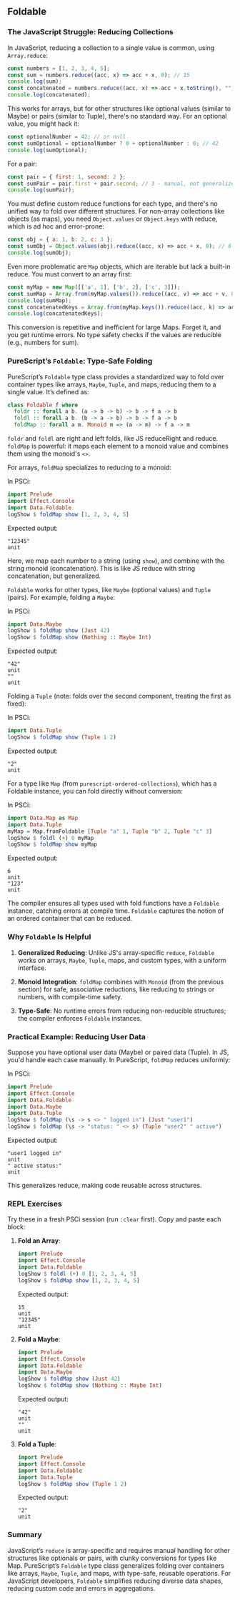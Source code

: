 ## Foldable

### The JavaScript Struggle: Reducing Collections

In JavaScript, reducing a collection to a single value is common, using `Array.reduce`:

```javascript
const numbers = [1, 2, 3, 4, 5];
const sum = numbers.reduce((acc, x) => acc + x, 0); // 15
console.log(sum);
const concatenated = numbers.reduce((acc, x) => acc + x.toString(), ""); // "12345"
console.log(concatenated);
```

This works for arrays, but for other structures like optional values (similar to Maybe) or pairs (similar to Tuple), there's no standard way. For an optional value, you might hack it:

```javascript
const optionalNumber = 42; // or null
const sumOptional = optionalNumber ? 0 + optionalNumber : 0; // 42
console.log(sumOptional);
```

For a pair:

```javascript
const pair = { first: 1, second: 2 };
const sumPair = pair.first + pair.second; // 3 - manual, not generalized
console.log(sumPair);
```

You must define custom reduce functions for each type, and there's no unified way to fold over different structures. For non-array collections like objects (as maps), you need `Object.values` or `Object.keys` with reduce, which is ad hoc and error-prone:

```javascript
const obj = { a: 1, b: 2, c: 3 };
const sumObj = Object.values(obj).reduce((acc, x) => acc + x, 0); // 6
console.log(sumObj);
```

Even more problematic are `Map` objects, which are iterable but lack a built-in reduce. You must convert to an array first:

```javascript
const myMap = new Map([['a', 1], ['b', 2], ['c', 3]]);
const sumMap = Array.from(myMap.values()).reduce((acc, v) => acc + v, 0); // 6
console.log(sumMap);
const concatenatedKeys = Array.from(myMap.keys()).reduce((acc, k) => acc + k, ""); // "abc"
console.log(concatenatedKeys);
```

This conversion is repetitive and inefficient for large Maps. Forget it, and you get runtime errors. No type safety checks if the values are reducible (e.g., numbers for sum).

### PureScript’s `Foldable`: Type-Safe Folding

PureScript’s `Foldable` type class provides a standardized way to fold over container types like arrays, `Maybe`, `Tuple`, and maps, reducing them to a single value. It’s defined as:

```purescript
class Foldable f where
  foldr :: forall a b. (a -> b -> b) -> b -> f a -> b
  foldl :: forall a b. (b -> a -> b) -> b -> f a -> b
  foldMap :: forall a m. Monoid m => (a -> m) -> f a -> m
```

`foldr` and `foldl` are right and left folds, like JS reduceRight and reduce. `foldMap` is powerful: it maps each element to a monoid value and combines them using the monoid's `<>`.

For arrays, `foldMap` specializes to reducing to a monoid:

In PSCi:

```purescript
import Prelude
import Effect.Console
import Data.Foldable
logShow $ foldMap show [1, 2, 3, 4, 5]
```

Expected output:

```
"12345"
unit
```

Here, we map each number to a string (using `show`), and combine with the string monoid (concatenation). This is like JS reduce with string concatenation, but generalized.

`Foldable` works for other types, like `Maybe` (optional values) and `Tuple` (pairs). For example, folding a `Maybe`:

In PSCi:

```purescript
import Data.Maybe
logShow $ foldMap show (Just 42)
logShow $ foldMap show (Nothing :: Maybe Int)
```

Expected output:

```
"42"
unit
""
unit
```

Folding a `Tuple` (note: folds over the second component, treating the first as fixed):

In PSCi:

```purescript
import Data.Tuple
logShow $ foldMap show (Tuple 1 2)
```

Expected output:

```
"2"
unit
```

For a type like `Map` (from `purescript-ordered-collections`), which has a Foldable instance, you can fold directly without conversion:

In PSCi:

```purescript
import Data.Map as Map
import Data.Tuple
myMap = Map.fromFoldable [Tuple "a" 1, Tuple "b" 2, Tuple "c" 3]
logShow $ foldl (+) 0 myMap
logShow $ foldMap show myMap
```

Expected output:

```
6
unit
"123"
unit
```

The compiler ensures all types used with fold functions have a `Foldable` instance, catching errors at compile time. `Foldable` captures the notion of an ordered container that can be reduced.

### Why `Foldable` Is Helpful

1. **Generalized Reducing**: Unlike JS's array-specific `reduce`, `Foldable` works on arrays, `Maybe`, `Tuple`, maps, and custom types, with a uniform interface.
    
2. **Monoid Integration**: `foldMap` combines with `Monoid` (from the previous section) for safe, associative reductions, like reducing to strings or numbers, with compile-time safety.
    
3. **Type-Safe**: No runtime errors from reducing non-reducible structures; the compiler enforces `Foldable` instances.
    

### Practical Example: Reducing User Data

Suppose you have optional user data (Maybe) or paired data (Tuple). In JS, you'd handle each case manually. In PureScript, `foldMap` reduces uniformly:

In PSCi:

```purescript
import Prelude
import Effect.Console
import Data.Foldable
import Data.Maybe
import Data.Tuple
logShow $ foldMap (\s -> s <> " logged in") (Just "user1")
logShow $ foldMap (\s -> "status: " <> s) (Tuple "user2" " active")
```

Expected output:

```
"user1 logged in"
unit
" active status:"
unit
```

This generalizes reduce, making code reusable across structures.

### REPL Exercises

Try these in a fresh PSCi session (run `:clear` first). Copy and paste each block:

1. **Fold an Array**:
    
    ```purescript
    import Prelude
    import Effect.Console
    import Data.Foldable
    logShow $ foldl (+) 0 [1, 2, 3, 4, 5]
    logShow $ foldMap show [1, 2, 3, 4, 5]
    ```
    
    Expected output:
    
    ```
    15
    unit
    "12345"
    unit
    ```
    
2. **Fold a Maybe**:
    
    ```purescript
    import Prelude
    import Effect.Console
    import Data.Foldable
    import Data.Maybe
    logShow $ foldMap show (Just 42)
    logShow $ foldMap show (Nothing :: Maybe Int)
    ```
    
    Expected output:
    
    ```
    "42"
    unit
    ""
    unit
    ```
    
3. **Fold a Tuple**:
    
    ```purescript
    import Prelude
    import Effect.Console
    import Data.Foldable
    import Data.Tuple
    logShow $ foldMap show (Tuple 1 2)
    ```
    
    Expected output:
    
    ```
    "2"
    unit
    ```
    

### Summary

JavaScript’s `reduce` is array-specific and requires manual handling for other structures like optionals or pairs, with clunky conversions for types like Map. PureScript’s `Foldable` type class generalizes folding over containers like arrays, `Maybe`, `Tuple`, and maps, with type-safe, reusable operations. For JavaScript developers, `Foldable` simplifies reducing diverse data shapes, reducing custom code and errors in aggregations.


